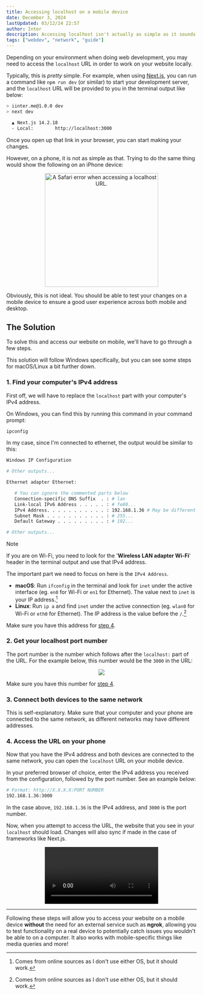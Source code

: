 ```yaml
---
title: Accessing localhost on a mobile device
date: December 3, 2024
lastUpdated: 03/12/24 22:57
author: Inter
description: Accessing localhost isn't actually as simple as it sounds on a mobile device.
tags: ["webdev", "network", "guide"]
---
```


Depending on your environment when doing web development, you may need to access the `localhost` URL in order to work on your website locally. 

Typically, this is *pretty* simple. For example, when using [Next.js](https://nextjs.org), you can run a command like `npm run dev` (or similar) to start your development server, and the `localhost` URL will be provided to you in the terminal output like below:

```bash
> iinter.me@1.0.0 dev
> next dev

  ▲ Next.js 14.2.18
  - Local:        http://localhost:3000
```

Once you open up that link in your browser, you can start making your changes. 

However, on a phone, it is not as simple as that. Trying to do the same thing would show the following on an iPhone device:

<div align="center">
  <img src="/images/localhost-mobile-device/no-localhost-mobile.png" alt="A Safari error when accessing a localhost URL." width="300" />
</div>

Obviously, this is not ideal. You should be able to test your changes on a mobile device to ensure a good user experience across both mobile and desktop.

## The Solution

To solve this and access our website on mobile, we'll have to go through a few steps. 

This solution will follow Windows specifically, but you can see some steps for macOS/Linux a bit further down.

### 1. Find your computer's IPv4 address

First off, we will have to replace the `localhost` part with your computer's IPv4 address. 

On Windows, you can find this by running this command in your command prompt:

```bash
ipconfig
```

In my case, since I'm connected to ethernet, the output would be similar to this:

```bash
Windows IP Configuration

# Other outputs...

Ethernet adapter Ethernet:

   # You can ignore the commented parts below
   Connection-specific DNS Suffix  . : # lan
   Link-local IPv6 Address . . . . . : # fe80...
   IPv4 Address. . . . . . . . . . . : 192.168.1.36 # May be different numbers for you
   Subnet Mask . . . . . . . . . . . : # 255...
   Default Gateway . . . . . . . . . : # 192...

# Other outputs...
```

> [!NOTE]
> If you are on Wi-Fi, you need to look for the '**Wireless LAN adapter Wi-Fi**' header in the terminal output and use that IPv4 address.

The important part we need to focus on here is the `IPv4 Address`.

* **macOS**: Run `ifconfig` in the terminal and look for `inet` under the active interface (eg. `en0` for Wi-Fi or `en1` for Ethernet). The value next to `inet` is your IP address.[^1]
* **Linux**: Run `ip a` and find `inet` under the active connection (eg. `wlan0` for Wi-Fi or `eth0` for Ethernet). The IP address is the value before the `/`.[^1]

Make sure you have this address for [step 4](#4-access-the-url-on-your-phone).

### 2. Get your localhost port number

The port number is the number which follows after the `localhost:` part of the URL. For the example below, this number would be the `3000` in the URL:

<div align="center">

  ![](/images/localhost-mobile-device/port-number.png)
</div>

Make sure you have this number for [step 4](#4-access-the-url-on-your-phone).

### 3. Connect both devices to the same network

This is self-explanatory. Make sure that your computer and your phone are connected to the same network, as different networks may have different addresses.

### 4. Access the URL on your phone

Now that you have the IPv4 address and both devices are connected to the same network, you can open the `localhost` URL on your mobile device.

In your preferred browser of choice, enter the IPv4 address you received from the configuration, followed by the port number. See an example below:

```bash
# Format: http://X.X.X.X:PORT NUMBER
192.168.1.36:3000
```

In the case above, `192.168.1.36` is the IPv4 address, and `3000` is the port number.

Now, when you attempt to access the URL, the website that you see in your `localhost` should load. Changes will also sync if made in the case of frameworks like Next.js.

<div align="center">
  <video src="http://files.iinter.me/r/localhost-iphone-example.mp4" alt="An example with a different address of accessing this website." width="300" controls />
</div>

---

Following these steps will allow you to access your website on a mobile device **without** the need for an external service such as **ngrok**, allowing you to test functionality on a real device to potentially catch issues you wouldn't be able to on a computer. It also works with mobile-specific things like media queries and more!

[^1]: Comes from online sources as I don't use either OS, but it should work.

<!-- TODO --!>
<!-- * Proofread, fix typos, grammar, etc !--
<!-- * Add proper metadata to post !-->